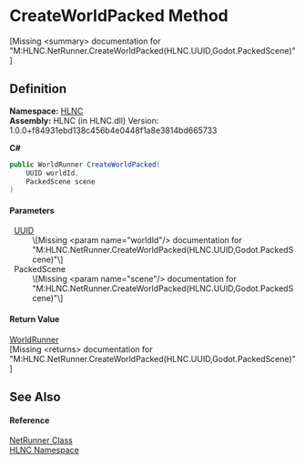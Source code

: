 # CreateWorldPacked Method


\[Missing &lt;summary&gt; documentation for "M:HLNC.NetRunner.CreateWorldPacked(HLNC.UUID,Godot.PackedScene)"\]



## Definition
**Namespace:** <a href="N_HLNC">HLNC</a>  
**Assembly:** HLNC (in HLNC.dll) Version: 1.0.0+f84931ebd138c456b4e0448f1a8e3814bd665733

**C#**
``` C#
public WorldRunner CreateWorldPacked(
	UUID worldId,
	PackedScene scene
)
```



#### Parameters
<dl><dt>  <a href="T_HLNC_UUID">UUID</a></dt><dd>\[Missing &lt;param name="worldId"/&gt; documentation for "M:HLNC.NetRunner.CreateWorldPacked(HLNC.UUID,Godot.PackedScene)"\]</dd><dt>  PackedScene</dt><dd>\[Missing &lt;param name="scene"/&gt; documentation for "M:HLNC.NetRunner.CreateWorldPacked(HLNC.UUID,Godot.PackedScene)"\]</dd></dl>

#### Return Value
<a href="T_HLNC_WorldRunner">WorldRunner</a>  
\[Missing &lt;returns&gt; documentation for "M:HLNC.NetRunner.CreateWorldPacked(HLNC.UUID,Godot.PackedScene)"\]

## See Also


#### Reference
<a href="T_HLNC_NetRunner">NetRunner Class</a>  
<a href="N_HLNC">HLNC Namespace</a>  

